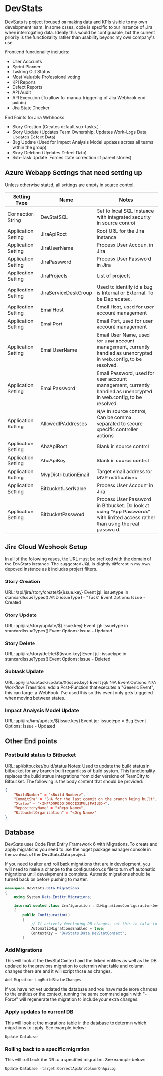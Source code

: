 # DevStats

DevStats is project focused on making data and KPIs visible to my own development team.  In some cases, code is specific to our instance of Jira when interrogating data.  Ideally this would be configurable, but the current priority is the functionality rather than usability beyond my own company's use.

Front end functionality includes:

 - User Accounts
 - Sprint Planner
 - Tasking Out Status
 - Most Valuable Professional voting
 - KPI Reports
 - Defect Reports
 - API Audit
 - API Execution (To allow for manual triggering of Jira Webhook end points)
 - Jira State Checker

End Points for Jira Webhooks:

 - Story Creation (Creates default sub-tasks.)
 - Story Update (Updates Team Ownership, Updates Work-Logs Data, Updates Defect Data)
 - Bug Update (Used for Impact Analysis Model updates across all teams within the group)
 - Story Deletion (Updates Defect Data)
 - Sub-Task Update (Forces state correction of parent stories)

## Azure Webapp Settings that need setting up
Unless otherwise stated, all settings are empty in source control.

| Setting Type | Name | Notes |
| ------ | ------ | ------ |
| Connection String | DevStatSQL | Set to local SQL Instance with integrated security in source control |
| Application Setting | JiraApiRoot | Root URL for the Jira Instance |
| Application Setting | JiraUserName | Process User Account in Jira |
| Application Setting | JiraPassword | Process User Password in Jira |
| Application Setting | JiraProjects | List of projects |
| Application Setting | JiraServiceDeskGroup | Used to identify id a bug is Internal or External. To be Deprecated. |
| Application Setting | EmailHost | Email Host, used for user account management |
| Application Setting | EmailPort | Email Port, used for user account management |
| Application Setting | EmailUserName | Email User Name, used for user account management, currently handled as unencrypted in web.config, to be resolved. |
| Application Setting | EmailPassword | Email Password, used for user account management, currently handled as unencrypted in web.config, to be resolved. |
| Application Setting | AllowedIPAddresses | N/A in source control, Can be comma separated to secure specific controller actions |
| Application Setting | AhaApiRoot | Blank in source control |
| Application Setting | AhaApiKey | Blank in source control |
| Application Setting | MvpDistributionEmail | Target email address for MVP notifications |
| Application Setting | BitbucketUserName | Process User Account in Jira |
| Application Setting | BitbucketPassword | Process User Password in Bitbucket. Do look at using "App Passwords" with limited access rather than using the real password. |

## Jira Cloud Webhook Setup
In all of the following cases, the URL must be prefixed with the domain of the DevStats instance.  The suggested JQL is slightly different in my own depoyed instance as it includes project filters.

### Story Creation
URL: /api/jira/story/create/${issue.key}
Event jql: issuetype in standardIssueTypes() AND issueType != "Task"
Event Options: Issue - Created

### Story Update
URL: api/jira/story/update/${issue.key}
Event jql: issuetype in standardIssueTypes()
Event Options: Issue - Updated

### Story Delete
URL: api/jira/story/delete/${issue.key}
Event jql: issuetype in standardIssueTypes()
Event Options: Issue - Deleted

### Subtask Update
URL: api/jira/subtask/update/${issue.key}
Event jql: N/A
Event Options: N/A
Workflow Transition: Add a Post-Function that executes a "Generic Event", this can target a WebHook.  I've used this so this event only gets triggered when moving between states.

### Impact Analysis Model Update
URL: api/jira/iam/update/${issue.key}
Event jql: issuetype = Bug
Event Options: Issue - Updated

## Other End points

### Post build status to Bitbucket
URL: api/bitbucket/build/status
Notes: Used to update the build status in bitbucket for any branch built regardless of build system. This functionality replaces the build status integrations from older versions of TeamCity to Bitbucket.  The following is the body content that should be provided:

```JSON
{ 
	"BuildNumber" = "<Build Number>",
	"CommitSha" = "SHA for the last commit on the branch being built",
	"Status" = "<INPROGRESS|SUCCESSFUL|FAILED>",
	"RepositoryName" = "<Repo Name>",
	"BitbucketOrganisation" = "<Org Name>"
}
```

## Database

DevStats uses Code First Entity Framework 6 with Migrations.  To create and apply migrations you need to use the nuget package manager console in the context of the DevStats.Data project.

If you need to alter and roll back migrations that are in development, you will need to make a change to the configuration.cs file to turn off automatic migrations until development is complete.  Autmatic migrations should be turned back on before pushing to master.

```C#
namespace DevStats.Data.Migrations
{
    using System.Data.Entity.Migrations;

    internal sealed class Configuration : DbMigrationsConfiguration<DevStatContext>
    {
        public Configuration()
        {
            // If actively developing DB changes, set this to false to allow you to manually roll forward/backward.  Set it back to true before merging to master
            AutomaticMigrationsEnabled = true;
            ContextKey = "DevStats.Data.DevStatContext";
        }
```

### Add Migrations

This will look at the DevStatContext and the linked entities as well as the DB updated to the previous migration to determin what table and column changes there are and it will script those as changes.

```C# Example
Add-Migration LogBuildStatusChanges
```

If you have not yet updated the database and you have made more changes to the entities or the context, running the same command again with "-Force" will regenerate the migration to include your extra changes.

### Apply updates to current DB

This will look at the migrations table in the database to determin which migrations to apply. See example below:

```C#
Update-Database
```

### Rolling back to a specific migration

This will roll back the DB to a specified migration. See example below:

```C#
Update-Database -target:CorrectApiUrlColumnOnApiLog
```